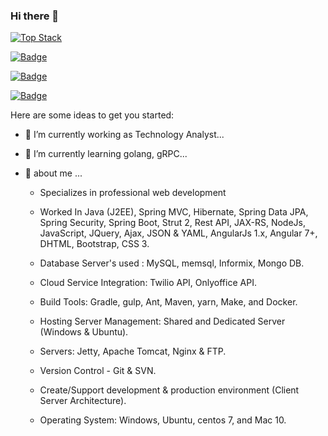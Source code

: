 ### Hi there 👋


[![Top Stack](https://widget.realdeveloper.pro/api/top?stack=Java,Node.js,Python)](https://github.com/kalai6095)



[![Badge](https://widget.realdeveloper.pro/api/badge?title=Languages&badges=SpringMVC,Hibernate,SpringDataJPA,SpringSecurity,SpringBoot,Strut2,RestAPI,JAX-RS,Node.js,Express.js)](https://github.com/kalai6095)

[![Badge](https://widget.realdeveloper.pro/api/badge?title=Framework&badges=JavaScript,Angular,jQuery,Socket.io,MongoDB,Bootstrap)](https://github.com/kalai6095)

[![Badge](https://widget.realdeveloper.pro/api/badge?title=Database%20and%20DevOps&badges=MySQL,MongoDB,Mongoose,AWS%20EC2,AWS%20S3,Git,GitHub)](https://github.com/kalai6095)



Here are some ideas to get you started:

- 🔭 I’m currently working as  Technology Analyst...

- 🌱 I’m currently learning golang, gRPC...

<!-- - 👯 I’m looking to collaborate on ...
- 🤔 I’m looking for help with ...
- 📫 How to reach me: ...
- 😄 Pronouns: ...
- ⚡ Fun fact: ...
-->


- 💬 about me ...
     
     - Specializes in professional web development
     
     - Worked In Java (J2EE), Spring MVC, Hibernate, Spring Data JPA, Spring Security, Spring Boot, Strut 2, Rest API, JAX-RS, NodeJs, JavaScript, JQuery, Ajax, JSON & YAML, AngularJs 1.x, Angular 7+, DHTML, Bootstrap, CSS 3.

     - Database Server's used : MySQL, memsql, Informix, Mongo DB.
    
     - Cloud Service Integration: Twilio API, Onlyoffice API.

     - Build Tools: Gradle, gulp, Ant, Maven, yarn, Make, and Docker.
    
     - Hosting Server Management: Shared and Dedicated Server (Windows & Ubuntu).
    
     - Servers: Jetty, Apache Tomcat, Nginx & FTP.
    
     - Version Control - Git & SVN.

     - Create/Support development & production environment (Client Server Architecture).

     - Operating System: Windows, Ubuntu, centos 7, and Mac 10.
